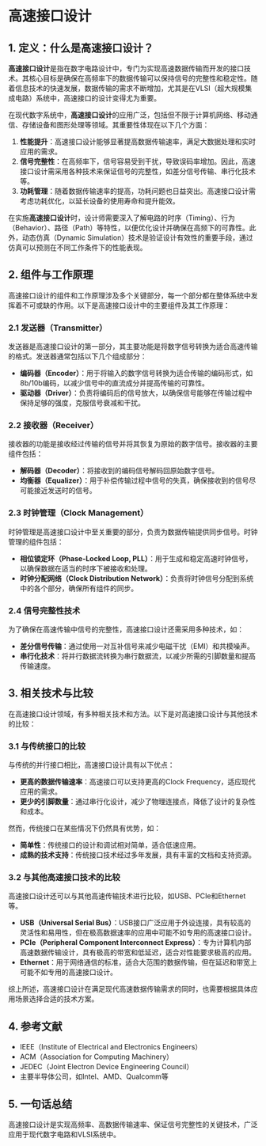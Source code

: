 # 高速接口设计

## 1. 定义：什么是**高速接口设计**？
**高速接口设计**是指在数字电路设计中，专门为实现高速数据传输而开发的接口技术。其核心目标是确保在高频率下的数据传输可以保持信号的完整性和稳定性。随着信息技术的快速发展，数据传输的需求不断增加，尤其是在VLSI（超大规模集成电路）系统中，高速接口的设计变得尤为重要。

在现代数字系统中，**高速接口设计**的应用广泛，包括但不限于计算机网络、移动通信、存储设备和图形处理等领域。其重要性体现在以下几个方面：

1. **性能提升**：高速接口设计能够显著提高数据传输速率，满足大数据处理和实时应用的需求。
2. **信号完整性**：在高频率下，信号容易受到干扰，导致误码率增加。因此，高速接口设计需采用各种技术来保证信号的完整性，如差分信号传输、串行化技术等。
3. **功耗管理**：随着数据传输速率的提高，功耗问题也日益突出。高速接口设计需考虑功耗优化，以延长设备的使用寿命和提升能效。

在实施**高速接口设计**时，设计师需要深入了解电路的时序（Timing）、行为（Behavior）、路径（Path）等特性，以便优化设计并确保在高频下的可靠性。此外，动态仿真（Dynamic Simulation）技术是验证设计有效性的重要手段，通过仿真可以预测在不同工作条件下的性能表现。

## 2. 组件与工作原理
高速接口设计的组件和工作原理涉及多个关键部分，每一个部分都在整体系统中发挥着不可或缺的作用。以下是高速接口设计中的主要组件及其工作原理：

### 2.1 发送器（Transmitter）
发送器是高速接口设计的第一部分，其主要功能是将数字信号转换为适合高速传输的格式。发送器通常包括以下几个组成部分：

- **编码器（Encoder）**：用于将输入的数字信号转换为适合传输的编码形式，如8b/10b编码，以减少信号中的直流成分并提高传输的可靠性。
- **驱动器（Driver）**：负责将编码后的信号放大，以确保信号能够在传输过程中保持足够的强度，克服信号衰减和干扰。

### 2.2 接收器（Receiver）
接收器的功能是接收经过传输的信号并将其恢复为原始的数字信号。接收器的主要组件包括：

- **解码器（Decoder）**：将接收到的编码信号解码回原始数字信号。
- **均衡器（Equalizer）**：用于补偿传输过程中信号的失真，确保接收到的信号尽可能接近发送时的信号。

### 2.3 时钟管理（Clock Management）
时钟管理是高速接口设计中至关重要的部分，负责为数据传输提供同步信号。时钟管理的组件包括：

- **相位锁定环（Phase-Locked Loop, PLL）**：用于生成和稳定高速时钟信号，以确保数据在适当的时序下被接收和处理。
- **时钟分配网络（Clock Distribution Network）**：负责将时钟信号分配到系统中的各个部分，确保所有组件的同步。

### 2.4 信号完整性技术
为了确保在高速传输中信号的完整性，高速接口设计还需采用多种技术，如：

- **差分信号传输**：通过使用一对互补信号来减少电磁干扰（EMI）和共模噪声。
- **串行化技术**：将并行数据流转换为串行数据流，以减少所需的引脚数量和提高传输速度。

## 3. 相关技术与比较
在高速接口设计领域，有多种相关技术和方法。以下是对高速接口设计与其他技术的比较：

### 3.1 与传统接口的比较
与传统的并行接口相比，高速接口设计具有以下优点：

- **更高的数据传输速率**：高速接口可以支持更高的Clock Frequency，适应现代应用的需求。
- **更少的引脚数量**：通过串行化设计，减少了物理连接点，降低了设计的复杂性和成本。

然而，传统接口在某些情况下仍然具有优势，如：

- **简单性**：传统接口的设计和调试相对简单，适合低速应用。
- **成熟的技术支持**：传统接口技术经过多年发展，具有丰富的文档和支持资源。

### 3.2 与其他高速接口技术的比较
高速接口设计还可以与其他高速传输技术进行比较，如USB、PCIe和Ethernet等。 

- **USB（Universal Serial Bus）**：USB接口广泛应用于外设连接，具有较高的灵活性和易用性，但在极高数据速率的应用中可能不如专用的高速接口设计。
- **PCIe（Peripheral Component Interconnect Express）**：专为计算机内部高速数据传输设计，具有极高的带宽和低延迟，适合对性能要求极高的应用。
- **Ethernet**：用于网络通信的标准，适合大范围的数据传输，但在延迟和带宽上可能不如专用的高速接口设计。

综上所述，高速接口设计在满足现代高速数据传输需求的同时，也需要根据具体应用场景选择合适的技术方案。

## 4. 参考文献
- IEEE（Institute of Electrical and Electronics Engineers）
- ACM（Association for Computing Machinery）
- JEDEC（Joint Electron Device Engineering Council）
- 主要半导体公司，如Intel、AMD、Qualcomm等

## 5. 一句话总结
高速接口设计是实现高频率、高数据传输速率、保证信号完整性的关键技术，广泛应用于现代数字电路和VLSI系统中。
